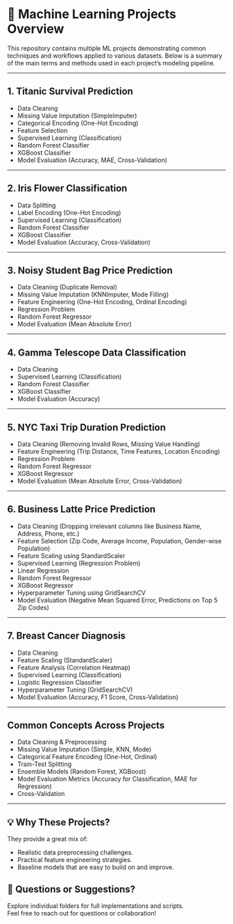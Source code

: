 # 🚀 Machine Learning Projects Overview

This repository contains multiple ML projects demonstrating common techniques and workflows applied to various datasets. Below is a summary of the main terms and methods used in each project’s modeling pipeline.

---

## 1. Titanic Survival Prediction  
- Data Cleaning  
- Missing Value Imputation (SimpleImputer)  
- Categorical Encoding (One-Hot Encoding)  
- Feature Selection  
- Supervised Learning (Classification)  
- Random Forest Classifier  
- XGBoost Classifier  
- Model Evaluation (Accuracy, MAE, Cross-Validation)  

---

## 2. Iris Flower Classification  
- Data Splitting  
- Label Encoding (One-Hot Encoding)  
- Supervised Learning (Classification)  
- Random Forest Classifier  
- XGBoost Classifier  
- Model Evaluation (Accuracy, Cross-Validation)  

---

## 3. Noisy Student Bag Price Prediction  
- Data Cleaning (Duplicate Removal)  
- Missing Value Imputation (KNNImputer, Mode Filling)  
- Feature Engineering (One-Hot Encoding, Ordinal Encoding)  
- Regression Problem  
- Random Forest Regressor  
- Model Evaluation (Mean Absolute Error)  

---

## 4. Gamma Telescope Data Classification  
- Data Cleaning  
- Supervised Learning (Classification)  
- Random Forest Classifier  
- XGBoost Classifier  
- Model Evaluation (Accuracy)  

---

## 5. NYC Taxi Trip Duration Prediction  
- Data Cleaning (Removing Invalid Rows, Missing Value Handling)  
- Feature Engineering (Trip Distance, Time Features, Location Encoding)  
- Regression Problem  
- Random Forest Regressor  
- XGBoost Regressor  
- Model Evaluation (Mean Absolute Error, Cross-Validation)  

---

## 6. Business Latte Price Prediction  
- Data Cleaning (Dropping irrelevant columns like Business Name, Address, Phone, etc.)  
- Feature Selection (Zip Code, Average Income, Population, Gender-wise Population)  
- Feature Scaling using StandardScaler  
- Supervised Learning (Regression Problem)  
- Linear Regression  
- Random Forest Regressor  
- XGBoost Regressor  
- Hyperparameter Tuning using GridSearchCV  
- Model Evaluation (Negative Mean Squared Error, Predictions on Top 5 Zip Codes)  

---

## 7. Breast Cancer Diagnosis
- Data Cleaning
- Feature Scaling (StandardScaler)
- Feature Analysis (Correlation Heatmap)
- Supervised Learning (Classification)
- Logistic Regression Classifier
- Hyperparameter Tuning (GridSearchCV)
- Model Evaluation (Accuracy, F1 Score, Cross-Validation)
---

## Common Concepts Across Projects  
- Data Cleaning & Preprocessing  
- Missing Value Imputation (Simple, KNN, Mode)  
- Categorical Feature Encoding (One-Hot, Ordinal)  
- Train-Test Splitting  
- Ensemble Models (Random Forest, XGBoost)  
- Model Evaluation Metrics (Accuracy for Classification, MAE for Regression)  
- Cross-Validation  

---

## 💡 Why These Projects?

They provide a great mix of:
- Realistic data preprocessing challenges.
- Practical feature engineering strategies.
- Baseline models that are easy to build on and improve.


## 🤝 Questions or Suggestions?
Explore individual folders for full implementations and scripts.  
Feel free to reach out for questions or collaboration!


